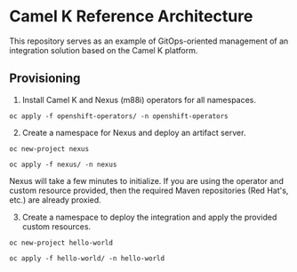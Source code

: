 # Camel K Reference Architecture

This repository serves as an example of GitOps-oriented management of an integration solution based on the Camel K platform.

## Provisioning

1. Install Camel K and Nexus (m88i) operators for all namespaces.

  `oc apply -f openshift-operators/ -n openshift-operators`

2. Create a namespace for Nexus and deploy an artifact server.

  `oc new-project nexus`

  `oc apply -f nexus/ -n nexus`

  Nexus will take a few minutes to initialize. If you are using the operator and custom resource provided, then the required Maven repositories (Red Hat's, etc.) are already proxied.

3. Create a namespace to deploy the integration and apply the provided custom resources.

  `oc new-project hello-world`

  `oc apply -f hello-world/ -n hello-world`
